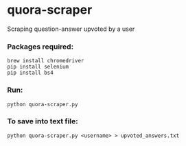 # quora-scraper
Scraping question-answer upvoted by a user

### Packages required:  
```
brew install chromedriver
pip install selenium
pip install bs4
```
### Run:
```
python quora-scraper.py
```

### To save into text file:  
```
python quora-scraper.py <username> > upvoted_answers.txt
```
